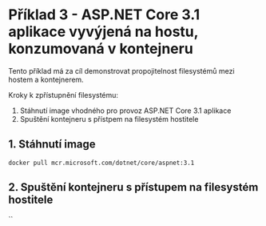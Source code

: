 # Příklad 3 - ASP.NET Core 3.1 aplikace vyvýjená na hostu, konzumovaná v kontejneru

Tento příklad má za cíl demonstrovat propojitelnost filesystémů mezi hostem a kontejnerem.

Kroky k zpřístupnění filesystému: 

1. Stáhnutí image vhodného pro provoz ASP.NET Core 3.1 aplikace
3. Spuštění kontejneru s přístpem na filesystém hostitele

## 1. Stáhnutí image

`docker pull mcr.microsoft.com/dotnet/core/aspnet:3.1`

## 2. Spuštění kontejneru s přístupem na filesystém hostitele

``


